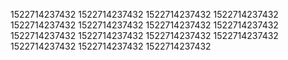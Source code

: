 1522714237432
1522714237432
1522714237432
1522714237432
1522714237432
1522714237432
1522714237432
1522714237432
1522714237432
1522714237432
1522714237432
1522714237432
1522714237432
1522714237432
1522714237432